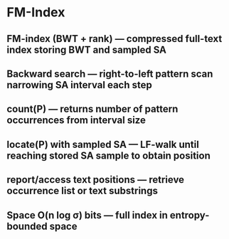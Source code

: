 # FM-Index

## FM-index (BWT + rank) — compressed full-text index storing BWT and sampled SA
## Backward search — right-to-left pattern scan narrowing SA interval each step
## count(P) — returns number of pattern occurrences from interval size
## locate(P) with sampled SA — LF-walk until reaching stored SA sample to obtain position
## report/access text positions — retrieve occurrence list or text substrings
## Space O(n log σ) bits — full index in entropy-bounded space
